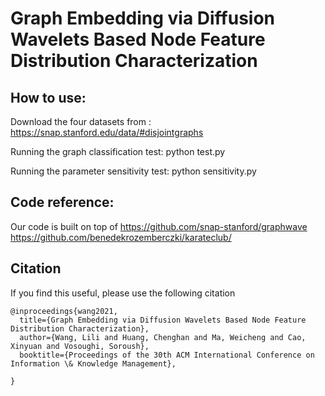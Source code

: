 # Graph Embedding via Diffusion Wavelets Based Node Feature Distribution Characterization


## How to use:
Download the four datasets from : https://snap.stanford.edu/data/#disjointgraphs

Running the graph classification test:
python test.py

Running the parameter sensitivity test:
python sensitivity.py


## Code reference:
Our code is built on top of
https://github.com/snap-stanford/graphwave
https://github.com/benedekrozemberczki/karateclub/


## Citation

If you find this useful, please use the following citation
```
@inproceedings{wang2021,
  title={Graph Embedding via Diffusion Wavelets Based Node Feature Distribution Characterization},
  author={Wang, Lili and Huang, Chenghan and Ma, Weicheng and Cao, Xinyuan and Vosoughi, Soroush},
  booktitle={Proceedings of the 30th ACM International Conference on Information \& Knowledge Management},

}
